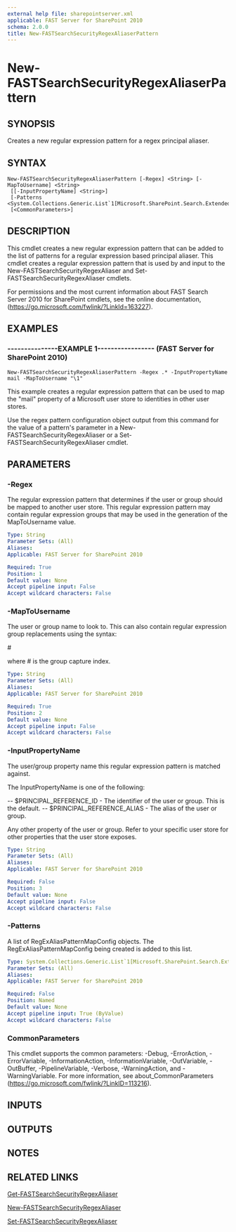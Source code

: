 ```yaml
---
external help file: sharepointserver.xml
applicable: FAST Server for SharePoint 2010
schema: 2.0.0
title: New-FASTSearchSecurityRegexAliaserPattern
---
```


# New-FASTSearchSecurityRegexAliaserPattern

## SYNOPSIS
Creates a new regular expression pattern for a regex principal aliaser.

## SYNTAX

```
New-FASTSearchSecurityRegexAliaserPattern [-Regex] <String> [-MapToUsername] <String>
 [[-InputPropertyName] <String>]
 [-Patterns <System.Collections.Generic.List`1[Microsoft.SharePoint.Search.Extended.Security.Config.RegExAliasPatternMapConfig]>]
 [<CommonParameters>]
```

## DESCRIPTION
This cmdlet creates a new regular expression pattern that can be added to the list of patterns for a regular expression based principal aliaser.
This cmdlet creates a regular expression pattern that is used by and input to the New-FASTSearchSecurityRegexAliaser and Set-FASTSearchSecurityRegexAliaser cmdlets.

For permissions and the most current information about FAST Search Server 2010 for SharePoint cmdlets, see the online documentation, (https://go.microsoft.com/fwlink/?LinkId=163227).

## EXAMPLES

### ---------------EXAMPLE 1----------------- (FAST Server for SharePoint 2010)
```
New-FASTSearchSecurityRegexAliaserPattern -Regex .* -InputPropertyName mail -MapToUsername "\1"
```

This example creates a regular expression pattern that can be used to map the "mail" property of a Microsoft user store to identities in other user stores.

Use the regex pattern configuration object output from this command for the value of a pattern's parameter in a New-FASTSearchSecurityRegexAliaser or a Set-FASTSearchSecurityRegexAliaser cmdlet.

## PARAMETERS

### -Regex
The regular expression pattern that determines if the user or group should be mapped to another user store.
This regular expression pattern may contain regular expression groups that may be used in the generation of the MapToUsername value.

```yaml
Type: String
Parameter Sets: (All)
Aliases: 
Applicable: FAST Server for SharePoint 2010

Required: True
Position: 1
Default value: None
Accept pipeline input: False
Accept wildcard characters: False
```

### -MapToUsername
The user or group name to look to.
This can also contain regular expression group replacements using the syntax:

\#

where # is the group capture index.

```yaml
Type: String
Parameter Sets: (All)
Aliases: 
Applicable: FAST Server for SharePoint 2010

Required: True
Position: 2
Default value: None
Accept pipeline input: False
Accept wildcard characters: False
```

### -InputPropertyName
The user/group property name this regular expression pattern is matched against.

The InputPropertyName is one of the following:

-- $PRINCIPAL_REFERENCE_ID - The identifier of the user or group. This is the default.
-- $PRINCIPAL_REFERENCE_ALIAS - The alias of the user or group.

Any other property of the user or group.
Refer to your specific user store for other properties that the user store exposes.

```yaml
Type: String
Parameter Sets: (All)
Aliases: 
Applicable: FAST Server for SharePoint 2010

Required: False
Position: 3
Default value: None
Accept pipeline input: False
Accept wildcard characters: False
```

### -Patterns
A list of RegExAliasPatternMapConfig objects.
The RegExAliasPatternMapConfig being created is added to this list.

```yaml
Type: System.Collections.Generic.List`1[Microsoft.SharePoint.Search.Extended.Security.Config.RegExAliasPatternMapConfig]
Parameter Sets: (All)
Aliases: 
Applicable: FAST Server for SharePoint 2010

Required: False
Position: Named
Default value: None
Accept pipeline input: True (ByValue)
Accept wildcard characters: False
```

### CommonParameters
This cmdlet supports the common parameters: -Debug, -ErrorAction, -ErrorVariable, -InformationAction, -InformationVariable, -OutVariable, -OutBuffer, -PipelineVariable, -Verbose, -WarningAction, and -WarningVariable. For more information, see about_CommonParameters (https://go.microsoft.com/fwlink/?LinkID=113216).

## INPUTS

## OUTPUTS

## NOTES

## RELATED LINKS

[Get-FASTSearchSecurityRegexAliaser](Get-FASTSearchSecurityRegexAliaser.md)

[New-FASTSearchSecurityRegexAliaser](New-FASTSearchSecurityRegexAliaser.md)

[Set-FASTSearchSecurityRegexAliaser](Set-FASTSearchSecurityRegexAliaser.md)

